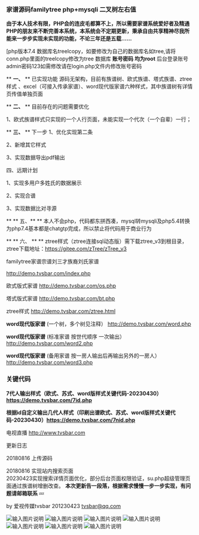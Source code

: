 ### 家谱源码familytree php+mysqli 二叉树左右值 

 **由于本人技术有限，PHP会的连皮毛都算不上，所以需要家谱系统爱好者及精通PHP的朋友来不断完善本系统，本系统会不定期更新，秉承自由共享精神尽我所能来一步步实现未实现的功能，不论三年还是五载……** </br>

[php版本7.4 数据库名treelcopy，如要修改为自己的数据库名如tree,请将conn.php里面的treelcopy修改为tree 数据库 **账号密码 均为root** 后台登录账号admin密码123如需修改请在login.php文件内修改账号密码</br>

  **  **一、** ** 已实现功能 源码无架构，目前有族谱树、欧式族谱、塔式族谱、ztree样式 、excel（可接入传承家谱）、word现代版家谱六种样式，其中族谱树有详情页传值单独页面</br>

  **  **二、** ** 目前存在的问题需要优化 </br>

1、欧式族谱样式只实现的一个人行页面，未能实现一个代次（一个自辈）一行；</br> 

  **  **三、** ** 下一步 
1、优化实现第二条 

2、新增其它样式

3、实现数据导出pdf输出 

四、远期计划 

1、实现多用户多姓氏的数据展示 

2、实现合谱

3、实现数据比对寻源</br>

  ** **  五、** ** 
本人不会php，代码都东拼西凑，mysql转mysqli及php5.4转换为php7.4基本都是chatgtp完成，所以禁止将代码用于商业行为</br>

 ** ** 六、 ** **  ztree样式（ztree连接sql动态版）需下载ztree_v3到根目录，ztree下载地址：https://gitee.com/zTree/zTree_v3</br>

familytree家谱宗谱刘三才族裔刘氏家谱</br>

http://demo.tvsbar.com/index.php</br>

欧式版式家谱 http://demo.tvsbar.com/os.php </br>

塔式版式家谱 http://demo.tvsbar.com/bt.php </br>

ztree样式  http://demo.tvsbar.com/ztree.html </br>

 **word现代版家谱** (一个树，多个树见注释）  http://demo.tvsbar.com/word.php</br>


 **word现代版家谱** (标准家谱 按世代顺序 一次输出）  http://demo.tvsbar.com/word2.php</br>


 **word现代版家谱** (备用家谱 按一房人输出后再输出另外的一房人）  http://demo.tvsbar.com/word3.php</br>
### 关键代码

**7代人输出样式（欧式、苏式、word版样式关键代码-20230430）https://demo.tvsbar.com/7id.php**  </br>

**根据id自定义输出几代人样式（印刷出谱欧式、苏式、word版样式关键代码-20230430）https://demo.tvsbar.com/7nid.php**  </br>

电视直播 http://www.tvsbar.com</br>

更新日志</br>

20180816 上传源码</br>

20180816 实现站内搜索页面</br>
20230423实现搜索详情页面优化，部分后台页面权限验证，su.php超级管理页面通过族谱树增删改查。 **本次更新告一段落，根据需求慢慢一步一步实现，有问题请邮箱联系**  :zzz: 

by 爱视传媒tvsbar 201230423 tvsbar@qq.com</br>

![输入图片说明](https://images.gitee.com/uploads/images/2020/0319/142833_ef090f88_1349966.png "QQ截图20200319142722.png") 
![输入图片说明](https://images.gitee.com/uploads/images/2020/0319/142947_0a2d4a47_1349966.png "QQ截图20200319142528.png")
![输入图片说明](https://images.gitee.com/uploads/images/2020/0319/143023_082a9836_1349966.png "QQ截图20200319142627.png")
![输入图片说明](https://images.gitee.com/uploads/images/2020/0319/143012_37502031_1349966.png "QQ截图20200319142346.png")
![输入图片说明](https://images.gitee.com/uploads/images/2020/0319/143053_6fe3090b_1349966.png "QQ截图20200319142257.png")
![输入图片说明](https://images.gitee.com/uploads/images/2020/0319/143134_9cfd2c87_1349966.png "QQ截图20200319142237.png")
![输入图片说明](https://images.gitee.com/uploads/images/2020/0319/143123_4681e884_1349966.png "QQ截图20200319142133.png")